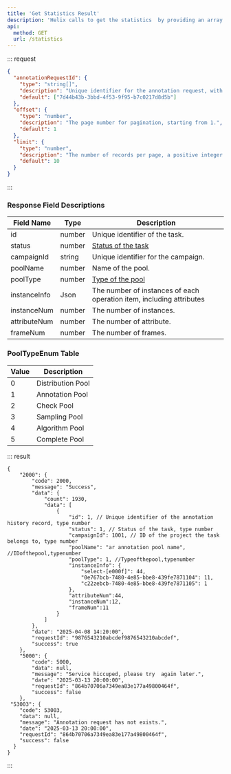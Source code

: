 ```yaml
---
title: 'Get Statistics Result'
description: 'Helix calls to get the statistics  by providing an array of annotationRequestId and pagination information, which can be used to deliver statistics and query the relevant annotation result.'
api:
  method: GET
  url: /statistics
---
```


::: request

```json [query]
{
  "annotationRequestId": {
    "type": "string[]",
    "description": "Unique identifier for the annotation request, with a maximum length of 255 bytes.",
    "default": ["7d44b43b-3bbd-4f53-9f95-b7c0217d8d5b"]
  },
  "offset": {
    "type": "number",
    "description": "The page number for pagination, starting from 1.",
    "default": 1
  },
  "limit": {
    "type": "number",
    "description": "The number of records per page, a positive integer.By default, protect the maximum value of the server is 100. ",
    "default": 10
  }
}
```

:::

### Response Field Descriptions

| Field Name   | Type   | Description                                                                  |
| ------------ | ------ | ---------------------------------------------------------------------------- |
| id           | number | Unique identifier of the task.                                               |
| status       | number | [Status of the task](https://docs-api.stardust.ai/task/get-task#status-enum) |
| campaignId   | string | Unique identifier for the campaign.                                          |
| poolName     | number | Name of the pool.                                                            |
| poolType     | number | [Type of the pool](#pooltypeenum-table)                                      |
| instanceInfo | Json   | The number of instances of each operation item, including attributes         |
| instanceNum  | number | The number of instances.                                                     |
| attributeNum | number | The number of attribute.                                                     |
| frameNum     | number | The number of frames.                                                        |

### PoolTypeEnum Table

| Value | Description       |
| ----- | ----------------- |
| 0     | Distribution Pool |
| 1     | Annotation Pool   |
| 2     | Check Pool        |
| 3     | Sampling Pool     |
| 4     | Algorithm Pool    |
| 5     | Complete Pool     |

::: result

```json[responses]
{
    "2000": {
        "code": 2000,
        "message": "Success",
        "data": {
            "count": 1930,
            "data": [
                {
                    "id": 1, // Unique identifier of the annotation history record, type number
                    "status": 1, // Status of the task, type number
                    "campaignId": 1001, // ID of the project the task belongs to, type number
                    "poolName": "ar annotation pool name", //IDofthepool,typenumber
                    "poolType": 1, //Typeofthepool,typenumber
                    "instanceInfo": {
                        "select-[e000f]": 44,
                        "0e767bcb-7480-4e85-bbe8-439fe7871104": 11,
                        "c22zebcb-7480-4e85-bbe8-439fe7871105": 1
                    },
                    "attributeNum":44,
                    "instanceNum":12,
                    "frameNum":11
                }
            ]
        },
        "date": "2025-04-08 14:20:00",
        "requestId": "9876543210abcdef9876543210abcdef",
        "success": true
    },
    "5000": {
        "code": 5000,
        "data": null,
        "message": "Service hiccuped, please try  again later.",
        "date": "2025-03-13 20:00:00",
        "requestId": "864b70706a7349ea83e177a49800464f",
        "success": false
    },
 "53003": {
    "code": 53003,
    "data": null,
    "message": "Annotation request has not exists.",
    "date": "2025-03-13 20:00:00",
    "requestId": "864b70706a7349ea83e177a49800464f",
    "success": false
  }
}
```

:::
